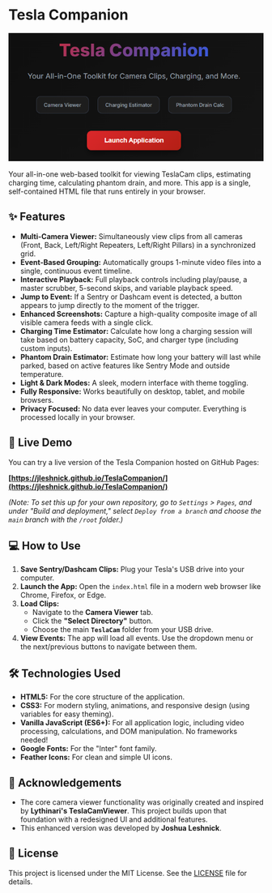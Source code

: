 # Tesla Companion

![Tesla Companion Screenshot](assets/screenshot-dark.png)

Your all-in-one web-based toolkit for viewing TeslaCam clips, estimating charging time, calculating phantom drain, and more. This app is a single, self-contained HTML file that runs entirely in your browser.

## ✨ Features

-   **Multi-Camera Viewer:** Simultaneously view clips from all cameras (Front, Back, Left/Right Repeaters, Left/Right Pillars) in a synchronized grid.
-   **Event-Based Grouping:** Automatically groups 1-minute video files into a single, continuous event timeline.
-   **Interactive Playback:** Full playback controls including play/pause, a master scrubber, 5-second skips, and variable playback speed.
-   **Jump to Event:** If a Sentry or Dashcam event is detected, a button appears to jump directly to the moment of the trigger.
-   **Enhanced Screenshots:** Capture a high-quality composite image of all visible camera feeds with a single click.
-   **Charging Time Estimator:** Calculate how long a charging session will take based on battery capacity, SoC, and charger type (including custom inputs).
-   **Phantom Drain Estimator:** Estimate how long your battery will last while parked, based on active features like Sentry Mode and outside temperature.
-   **Light & Dark Modes:** A sleek, modern interface with theme toggling.
-   **Fully Responsive:** Works beautifully on desktop, tablet, and mobile browsers.
-   **Privacy Focused:** No data ever leaves your computer. Everything is processed locally in your browser.

## 🚀 Live Demo

You can try a live version of the Tesla Companion hosted on GitHub Pages:

**[https://jleshnick.github.io/TeslaCompanion/](https://jleshnick.github.io/TeslaCompanion/)**

*(Note: To set this up for your own repository, go to `Settings` > `Pages`, and under "Build and deployment," select `Deploy from a branch` and choose the `main` branch with the `/root` folder.)*

## 💻 How to Use

1.  **Save Sentry/Dashcam Clips:** Plug your Tesla's USB drive into your computer.
2.  **Launch the App:** Open the `index.html` file in a modern web browser like Chrome, Firefox, or Edge.
3.  **Load Clips:**
    -   Navigate to the **Camera Viewer** tab.
    -   Click the **"Select Directory"** button.
    -   Choose the main **`TeslaCam`** folder from your USB drive.
4.  **View Events:** The app will load all events. Use the dropdown menu or the next/previous buttons to navigate between them.

## 🛠️ Technologies Used

-   **HTML5:** For the core structure of the application.
-   **CSS3:** For modern styling, animations, and responsive design (using variables for easy theming).
-   **Vanilla JavaScript (ES6+):** For all application logic, including video processing, calculations, and DOM manipulation. No frameworks needed!
-   **Google Fonts:** For the "Inter" font family.
-   **Feather Icons:** For clean and simple UI icons.

## 🙏 Acknowledgements

-   The core camera viewer functionality was originally created and inspired by **Lythinari's TeslaCamViewer**. This project builds upon that foundation with a redesigned UI and additional features.
-   This enhanced version was developed by **Joshua Leshnick**.

## 📄 License

This project is licensed under the MIT License. See the [LICENSE](LICENSE) file for details.
